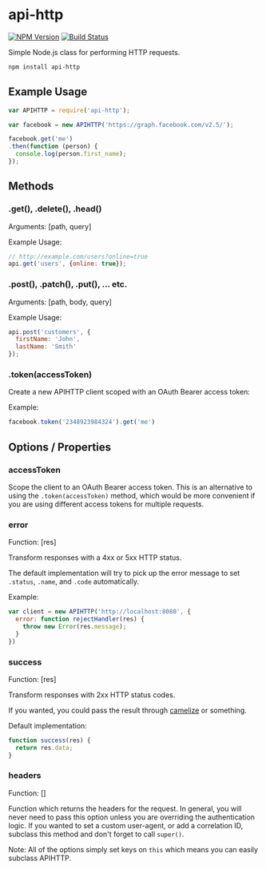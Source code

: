 # api-http

[![NPM Version](https://img.shields.io/npm/v/api-http.svg)](https://www.npmjs.com/package/api-http)
[![Build Status](https://img.shields.io/travis/aantthony/api-http/master.svg)](https://travis-ci.org/aantthony/api-http)

Simple Node.js class for performing HTTP requests.


```bash
npm install api-http
```

## Example Usage

```js
var APIHTTP = require('api-http');

var facebook = new APIHTTP('https://graph.facebook.com/v2.5/');

facebook.get('me')
.then(function (person) {
  console.log(person.first_name);
});

```

## Methods

### .get(), .delete(), .head()

Arguments: [path, query]

Example Usage:

```js
// http://example.com/users?online=true
api.get('users', {online: true});
```

### .post(), .patch(), .put(), ... etc.

Arguments: [path, body, query]

Example Usage:
```js
api.post('customers', {
  firstName: 'John',
  lastName: 'Smith'
});
```


### .token(accessToken)

Create a new APIHTTP client scoped with an OAuth Bearer access token:

Example:

```js
facebook.token('2348923984324').get('me')
```

## Options / Properties

### accessToken

Scope the client to an OAuth Bearer access token. This is an alternative to using the `.token(accessToken)` method, which would be more convenient if you are using different access tokens for multiple requests.

### error

Function: [res]

Transform responses with a 4xx or 5xx HTTP status.

The default implementation will try to pick up the error message to set `.status`, `.name`, and `.code` automatically.

Example:
```js
var client = new APIHTTP('http://localhost:8080', {
  error: function rejectHandler(res) {
    throw new Error(res.message);
  }
})
```

### success

Function: [res]

Transform responses with 2xx HTTP status codes.

If you wanted, you could pass the result through [camelize](https://www.npmjs.com/package/camelize) or something.

Default implementation:

```js
function success(res) {
  return res.data;
}
```

### headers

Function: []

Function which returns the headers for the request.
In general, you will never need to pass this option unless you are overriding the authentication logic. If you wanted to set a custom user-agent, or add a correlation ID, subclass this method and don't forget to call `super()`.

Note: All of the options simply set keys on `this` which means you can easily subclass APIHTTP.
